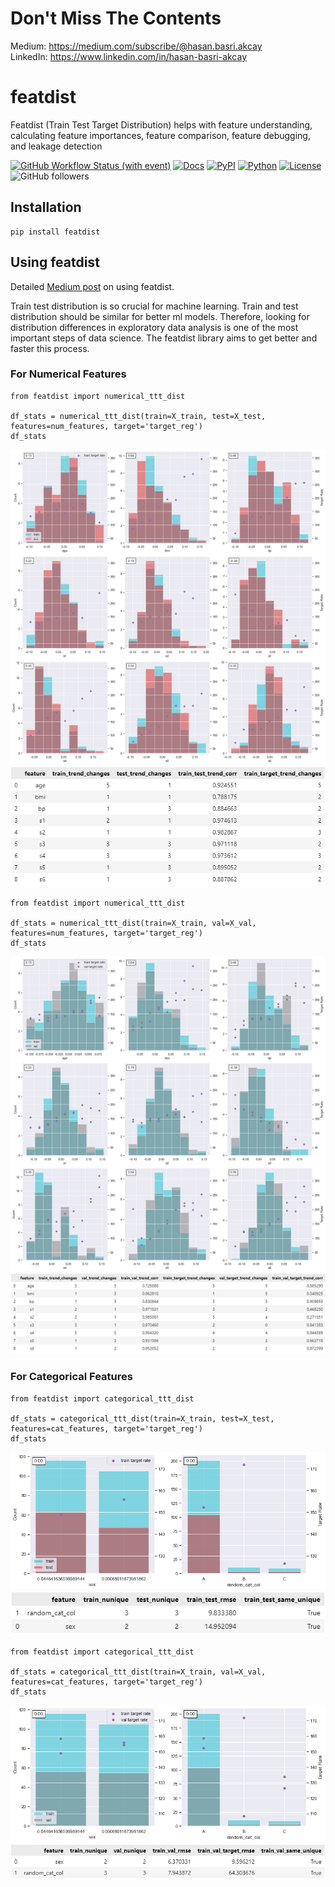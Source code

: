 # Don't Miss The Contents
Medium: https://medium.com/subscribe/@hasan.basri.akcay <br />
LinkedIn: https://www.linkedin.com/in/hasan-basri-akcay

# featdist
Featdist (Train Test Target Distribution) helps with feature understanding, calculating feature importances, feature comparison, feature debugging, and leakage detection

[![GitHub Workflow Status (with event)](https://img.shields.io/github/actions/workflow/status/Hasan-Basri-Akcay/featdist/python-publish.yml?label=python-package&logo=github)](https://github.com/Hasan-Basri-Akcay/featdist/actions)
[![Docs](https://img.shields.io/badge/docs-passing-green)](https://medium.com/@hasan.basri.akcay)
[![PyPI](https://img.shields.io/pypi/v/featdist?logo=python&color=blue)](https://pypi.org/project/featdist/)
[![Python](https://img.shields.io/pypi/pyversions/featdist?logo=python)](https://pypi.org/project/featdist/)
[![License](https://img.shields.io/badge/license-MIT-blue)](https://opensource.org/license/mit/)
![GitHub followers](https://img.shields.io/github/followers/Hasan-Basri-Akcay?logo=github)

## Installation
```
pip install featdist
```

## Using featdist
Detailed [Medium post](https://medium.com/@hasan.basri.akcay) on using featdist.

Train test distribution is so crucial for machine learning. Train and test distribution should be similar for better ml models. Therefore, looking for distribution differences in exploratory data analysis is one of the most important steps of data science. The featdist library aims to get better and faster this process.

### For Numerical Features
```
from featdist import numerical_ttt_dist

df_stats = numerical_ttt_dist(train=X_train, test=X_test, features=num_features, target='target_reg')
df_stats
```
<img src="/outputs/numerical_ttt_train_test.png?raw=true"/>
<img src="/outputs/numerical_ttt_train_test_df.png?raw=true"/>

```
from featdist import numerical_ttt_dist

df_stats = numerical_ttt_dist(train=X_train, val=X_val, features=num_features, target='target_reg')
df_stats
```
<img src="/outputs/numerical_ttt_train_val.png?raw=true"/>
<img src="/outputs/numerical_ttt_train_val_df.png?raw=true"/>

### For Categorical Features
```
from featdist import categorical_ttt_dist

df_stats = categorical_ttt_dist(train=X_train, test=X_test, features=cat_features, target='target_reg')
df_stats
```
<img src="/outputs/categorical_ttt_train_test.png?raw=true"/>
<img src="/outputs/categorical_ttt_train_test_df.png?raw=true"/>

```
from featdist import categorical_ttt_dist

df_stats = categorical_ttt_dist(train=X_train, val=X_val, features=cat_features, target='target_reg')
df_stats
```
<img src="/outputs/categorical_ttt_train_val.png?raw=true"/>
<img src="/outputs/categorical_ttt_train_val_df.png?raw=true"/>
